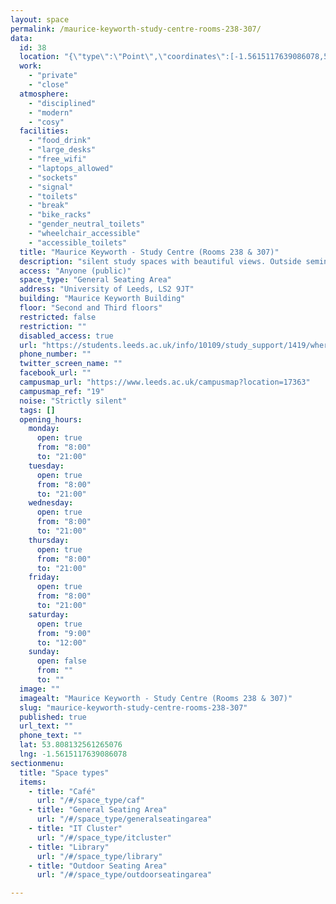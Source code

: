```yaml
---
layout: space
permalink: /maurice-keyworth-study-centre-rooms-238-307/
data:
  id: 38
  location: "{\"type\":\"Point\",\"coordinates\":[-1.5615117639086078,53.808132561265076]}"
  work:
    - "private"
    - "close"
  atmosphere:
    - "disciplined"
    - "modern"
    - "cosy"
  facilities:
    - "food_drink"
    - "large_desks"
    - "free_wifi"
    - "laptops_allowed"
    - "sockets"
    - "signal"
    - "toilets"
    - "break"
    - "bike_racks"
    - "gender_neutral_toilets"
    - "wheelchair_accessible"
    - "accessible_toilets"
  title: "Maurice Keyworth - Study Centre (Rooms 238 & 307)"
  description: "silent study spaces with beautiful views. Outside seminar halls and occationally busy."
  access: "Anyone (public)"
  space_type: "General Seating Area"
  address: "University of Leeds, LS2 9JT"
  building: "Maurice Keyworth Building"
  floor: "Second and Third floors"
  restricted: false
  restriction: ""
  disabled_access: true
  url: "https://students.leeds.ac.uk/info/10109/study_support/1419/where_to_study_on_campus"
  phone_number: ""
  twitter_screen_name: ""
  facebook_url: ""
  campusmap_url: "https://www.leeds.ac.uk/campusmap?location=17363"
  campusmap_ref: "19"
  noise: "Strictly silent"
  tags: []
  opening_hours:
    monday:
      open: true
      from: "8:00"
      to: "21:00"
    tuesday:
      open: true
      from: "8:00"
      to: "21:00"
    wednesday:
      open: true
      from: "8:00"
      to: "21:00"
    thursday:
      open: true
      from: "8:00"
      to: "21:00"
    friday:
      open: true
      from: "8:00"
      to: "21:00"
    saturday:
      open: true
      from: "9:00"
      to: "12:00"
    sunday:
      open: false
      from: ""
      to: ""
  image: ""
  imagealt: "Maurice Keyworth - Study Centre (Rooms 238 & 307)"
  slug: "maurice-keyworth-study-centre-rooms-238-307"
  published: true
  url_text: ""
  phone_text: ""
  lat: 53.808132561265076
  lng: -1.5615117639086078
sectionmenu:
  title: "Space types"
  items:
    - title: "Café"
      url: "/#/space_type/caf"
    - title: "General Seating Area"
      url: "/#/space_type/generalseatingarea"
    - title: "IT Cluster"
      url: "/#/space_type/itcluster"
    - title: "Library"
      url: "/#/space_type/library"
    - title: "Outdoor Seating Area"
      url: "/#/space_type/outdoorseatingarea"

---
```

